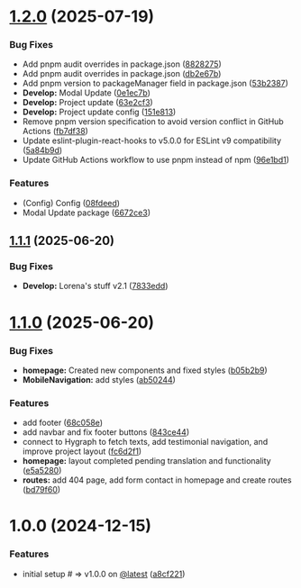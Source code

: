 # [1.2.0](https://github.com/tavomak/estela-website/compare/v1.1.1...v1.2.0) (2025-07-19)


### Bug Fixes

* Add pnpm audit overrides in package.json ([8828275](https://github.com/tavomak/estela-website/commit/8828275e388297409ba037f93cbfdcbba655956c))
* Add pnpm audit overrides in package.json ([db2e67b](https://github.com/tavomak/estela-website/commit/db2e67b5dbfedb1fa67a9c67e3c210a8263d2c38))
* Add pnpm version to packageManager field in package.json ([53b2387](https://github.com/tavomak/estela-website/commit/53b2387bded90ed522bbf368044d4b1b666fb625))
* **Develop:** Modal Update ([0e1ec7b](https://github.com/tavomak/estela-website/commit/0e1ec7bfb6bcda44742aea9df922091d97541297))
* **Develop:** Project update ([63e2cf3](https://github.com/tavomak/estela-website/commit/63e2cf3730f3fbb96b7a2793fcb2b799fbbe5552))
* **Develop:** Project update config ([151e813](https://github.com/tavomak/estela-website/commit/151e81393d12e45d7d8e970d678c0ad7fb6e922d))
* Remove pnpm version specification to avoid version conflict in GitHub Actions ([fb7df38](https://github.com/tavomak/estela-website/commit/fb7df3870149363d38ef363a66cba87dcdf4c31b))
* Update eslint-plugin-react-hooks to v5.0.0 for ESLint v9 compatibility ([5a84b9d](https://github.com/tavomak/estela-website/commit/5a84b9dee78e04ce687360edb9fc3e4b49d5a2c6))
* Update GitHub Actions workflow to use pnpm instead of npm ([96e1bd1](https://github.com/tavomak/estela-website/commit/96e1bd1d3ea79023dd9ea117c6c89de389a36abb))


### Features

* (Config) Config ([08fdeed](https://github.com/tavomak/estela-website/commit/08fdeed42730c30e201960c9c0faa4696b53faef))
* Modal Update package ([6672ce3](https://github.com/tavomak/estela-website/commit/6672ce369eb380483a5eac96d26d188fa2d46693))

## [1.1.1](https://github.com/tavomak/estela-website/compare/v1.1.0...v1.1.1) (2025-06-20)


### Bug Fixes

* **Develop:** Lorena's stuff v2.1 ([7833edd](https://github.com/tavomak/estela-website/commit/7833edd485f450c1d830e0ea6118cdde7d0c14da))

# [1.1.0](https://github.com/tavomak/estela-website/compare/v1.0.0...v1.1.0) (2025-06-20)


### Bug Fixes

* **homepage:** Created new components and fixed styles ([b05b2b9](https://github.com/tavomak/estela-website/commit/b05b2b9db4efc1e9625a40ad17c4ad111169e823))
* **MobileNavigation:** add styles ([ab50244](https://github.com/tavomak/estela-website/commit/ab50244777c5da030182e11dc2ee751d1a7ae6bc))


### Features

* add footer ([68c058e](https://github.com/tavomak/estela-website/commit/68c058e2b78d5ed3e2a55a2b46325eb7d89c1ecb))
* add navbar and fix footer buttons ([843ce44](https://github.com/tavomak/estela-website/commit/843ce442645969e5ea859f82d6f8f65445792b5a))
* connect to Hygraph to fetch texts, add testimonial navigation, and improve project layout ([fc6d2f1](https://github.com/tavomak/estela-website/commit/fc6d2f120075d7961a4d9935e09a66f942a63912))
* **homepage:** layout completed pending translation and functionality ([e5a5280](https://github.com/tavomak/estela-website/commit/e5a5280434308a43979dd8f122ad6a87039c9a0c))
* **routes:** add 404 page, add form contact in homepage and create routes ([bd79f60](https://github.com/tavomak/estela-website/commit/bd79f60650b61be35edd8a6757734bddfba5e24e))

# 1.0.0 (2024-12-15)


### Features

* initial setup # => v1.0.0 on [@latest](https://github.com/latest) ([a8cf221](https://github.com/tavomak/estela-website/commit/a8cf221854c18e30d37a4f26f46e8470cd93c576))
